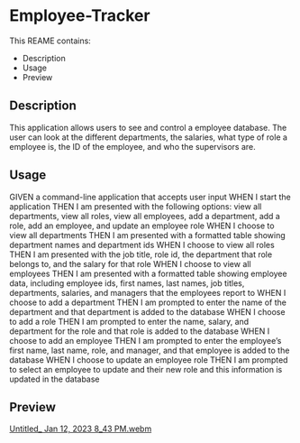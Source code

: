 # Employee-Tracker

This REAME contains:
* Description
* Usage
* Preview

## Description
This application allows users to see and control a employee database. The user can look at the different departments, the salaries, what type of role a employee is, the ID of the employee, and who the supervisors are.

## Usage
GIVEN a command-line application that accepts user input
WHEN I start the application
THEN I am presented with the following options: view all departments, view all roles, view all employees, add a department, add a role, add an employee, and update an employee role
WHEN I choose to view all departments
THEN I am presented with a formatted table showing department names and department ids
WHEN I choose to view all roles
THEN I am presented with the job title, role id, the department that role belongs to, and the salary for that role
WHEN I choose to view all employees
THEN I am presented with a formatted table showing employee data, including employee ids, first names, last names, job titles, departments, salaries, and managers that the employees report to
WHEN I choose to add a department
THEN I am prompted to enter the name of the department and that department is added to the database
WHEN I choose to add a role
THEN I am prompted to enter the name, salary, and department for the role and that role is added to the database
WHEN I choose to add an employee
THEN I am prompted to enter the employee’s first name, last name, role, and manager, and that employee is added to the database
WHEN I choose to update an employee role
THEN I am prompted to select an employee to update and their new role and this information is updated in the database

## Preview
[Untitled_ Jan 12, 2023 8_43 PM.webm](https://user-images.githubusercontent.com/114447565/212227111-a477d1ae-7d1d-4d0d-9c30-b70436ca90f3.webm)



